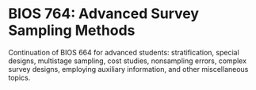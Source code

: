 # BIOS 764: Advanced Survey Sampling Methods

Continuation of BIOS 664 for advanced students: stratification, special designs, multistage sampling, cost studies, nonsampling errors, complex survey designs, employing auxiliary information, and other miscellaneous topics.